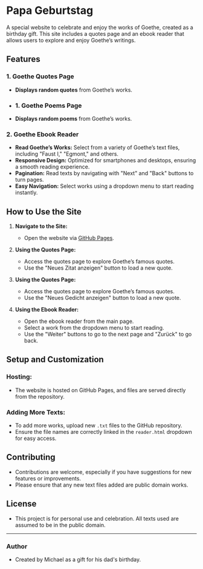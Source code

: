 # Papa Geburtstag

A special website to celebrate and enjoy the works of Goethe, created as a birthday gift. This site includes a quotes page and an ebook reader that allows users to explore and enjoy Goethe’s writings.

## **Features**

### 1. Goethe Quotes Page
- **Displays random quotes** from Goethe’s works.

- ### 1. Goethe Poems Page
- **Displays random poems** from Goethe’s works.

### 2. Goethe Ebook Reader
- **Read Goethe’s Works:** Select from a variety of Goethe’s text files, including "Faust I," "Egmont," and others.
- **Responsive Design:** Optimized for smartphones and desktops, ensuring a smooth reading experience.
- **Pagination:** Read texts by navigating with "Next" and "Back" buttons to turn pages.
- **Easy Navigation:** Select works using a dropdown menu to start reading instantly.

## **How to Use the Site**

1. **Navigate to the Site:**
   - Open the website via [GitHub Pages](https://michaelwartmann.github.io/papa/).

2. **Using the Quotes Page:**
   - Access the quotes page to explore Goethe’s famous quotes.
   - Use the "Neues Zitat anzeigen" button to load a new quote.

3. **Using the Quotes Page:**
   - Access the quotes page to explore Goethe’s famous quotes.
   - Use the "Neues Gedicht anzeigen" button to load a new quote.

4. **Using the Ebook Reader:**
   - Open the ebook reader from the main page.
   - Select a work from the dropdown menu to start reading.
   - Use the "Weiter" buttons to go to the next page and "Zurück" to go back.

## **Setup and Customization**

### **Hosting:**
- The website is hosted on GitHub Pages, and files are served directly from the repository.

### **Adding More Texts:**
- To add more works, upload new `.txt` files to the GitHub repository.
- Ensure the file names are correctly linked in the `reader.html` dropdown for easy access.

## **Contributing**
- Contributions are welcome, especially if you have suggestions for new features or improvements.
- Please ensure that any new text files added are public domain works.

## **License**
- This project is for personal use and celebration. All texts used are assumed to be in the public domain.

---

### **Author**
- Created by Michael as a gift for his dad's birthday.
